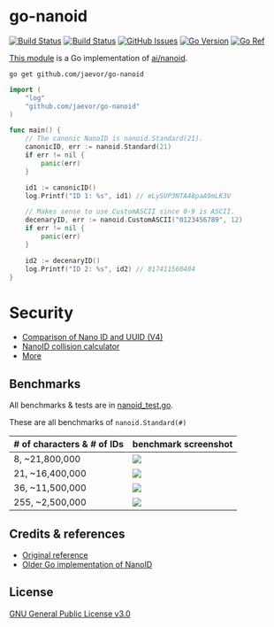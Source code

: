# **go-nanoid**

[![Build Status](https://github.com/jaevor/go-nanoid/workflows/tests/badge.svg)](https://github.com/jaevor/go-nanoid/actions)
[![Build Status](https://github.com/jaevor/go-nanoid/workflows/lint/badge.svg)](https://github.com/jaevor/go-nanoid/actions)
[![GitHub Issues](https://img.shields.io/github/issues/jaevor/go-nanoid.svg)](https://github.com/jaevor/go-nanoid/issues)
[![Go Version](https://img.shields.io/github/go-mod/go-version/jaevor/go-nanoid?label=Go)](https://github.com/jaevor/go-nanoid/blob/master/go.mod)
[![Go Ref](https://pkg.go.dev/badge/github.com/jaevor/go-nanoid)](https://pkg.go.dev/github.com/jaevor/go-nanoid)

[This module](https://pkg.go.dev/github.com/jaevor/go-nanoid) is a Go implementation of [ai/nanoid](https://github.com/ai/nanoid).

```
go get github.com/jaevor/go-nanoid
```


```go
import (
	"log"
	"github.com/jaevor/go-nanoid"
)

func main() {
	// The canonic NanoID is nanoid.Standard(21).
	canonicID, err := nanoid.Standard(21)
	if err != nil {
		panic(err)
	}

	id1 := canonicID()
	log.Printf("ID 1: %s", id1) // eLySUP3NTA48paA9mLK3V

	// Makes sense to use CustomASCII since 0-9 is ASCII.
	decenaryID, err := nanoid.CustomASCII("0123456789", 12)
	if err != nil {
		panic(err)
	}

	id2 := decenaryID()
	log.Printf("ID 2: %s", id2) // 817411560404
}
```

# Security

* [Comparison of Nano ID and UUID (V4)](https://github.com/ai/nanoid/blob/main/README.md#comparison-with-uuid)
* [NanoID collision calculator](https://zelark.github.io/nano-id-cc/)
* [More](https://github.com/ai/nanoid/blob/main/README.md)

## Benchmarks

All benchmarks & tests are in [nanoid_test.go](./nanoid_test.go).

These are all benchmarks of `nanoid.Standard(#)`

| # of characters & # of IDs | benchmark screenshot              |
| -------------------------- | --------------------------------- |
| 8, ~21,800,000             | <img src="img/benchmark-8.png">   |
| 21, ~16,400,000            | <img src="img/benchmark-21.png">  |
| 36, ~11,500,000            | <img src="img/benchmark-36.png">  |
| 255, ~2,500,000            | <img src="img/benchmark-255.png"> |

## Credits & references

- [Original reference](https://github.com/ai/nanoid)
- [Older Go implementation of NanoID](https://github.com/matoous/go-nanoid)

## License

[GNU General Public License v3.0](./LICENSE)
